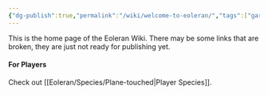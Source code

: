 ```yaml
---
{"dg-publish":true,"permalink":"/wiki/welcome-to-eoleran/","tags":["gardenEntry"]}
---
```


This is the home page of the Eoleran Wiki. There may be some links that are broken, they are just not ready for publishing yet. 

#### For Players
Check out [[Eoleran/Species/Plane-touched\|Player Species]]. 
